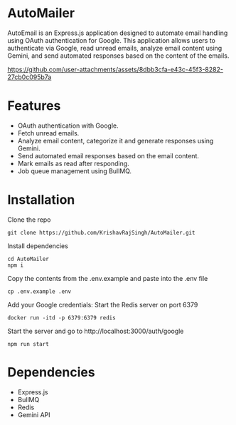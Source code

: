 # AutoMailer
AutoEmail is an Express.js application designed to automate email handling using OAuth authentication for Google. This application allows users to authenticate via Google, read unread emails, analyze email content using Gemini, and send automated responses based on the content of the emails.



https://github.com/user-attachments/assets/8dbb3cfa-e43c-45f3-8282-27cb0c095b7a



# Features
- OAuth authentication with Google.
- Fetch unread emails.
- Analyze email content, categorize it and generate responses using Gemini.
- Send automated email responses based on the email content.
- Mark emails as read after responding.
- Job queue management using BullMQ.
  
# Installation
Clone the repo
```
git clone https://github.com/KrishavRajSingh/AutoMailer.git
```
Install dependencies
```
cd AutoMailer
npm i
```
Copy the contents from the .env.example and paste into the .env file
```
cp .env.example .env
```

Add your Google credentials:
Start the Redis server on port 6379
```
docker run -itd -p 6379:6379 redis
```

Start the server and go to http://localhost:3000/auth/google
```
npm run start
```

# Dependencies
- Express.js
- BullMQ
- Redis
- Gemini API
